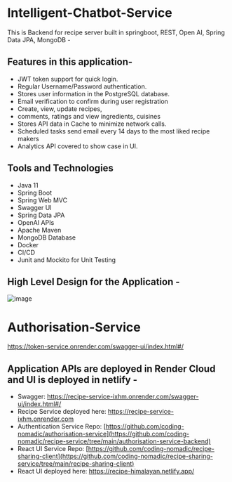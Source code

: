 # Intelligent-Chatbot-Service

This is Backend for recipe server built in springboot, REST, Open AI, Spring Data JPA, MongoDB -

## Features in this application- 

- JWT token support for quick login.
- Regular Username/Password authentication.
- Stores user information in the PostgreSQL database.
- Email verification to confirm during user registration
- Create, view, update recipes, 
- comments, ratings and view ingredients, cuisines
- Stores API data in Cache to minimize network calls.
- Scheduled tasks send email every 14 days to the most liked recipe makers
- Analytics API covered to show case in UI.

## Tools and Technologies
- Java 11
- Spring Boot
- Spring Web MVC
- Swagger UI 
- Spring Data JPA
- OpenAI APIs
- Apache Maven
- MongoDB Database
- Docker
- CI/CD
- Junit and Mockito for Unit Testing

## High Level Design for the Application - 

![image](https://github.com/coding-nomadic/recipe-service/assets/8009104/94f1fba3-5e7f-492c-a392-d6e7ebd0be4c)

# Authorisation-Service

https://token-service.onrender.com/swagger-ui/index.html#/


## Application APIs are deployed in Render Cloud and UI is deployed in netlify -

- Swagger: https://recipe-service-ixhm.onrender.com/swagger-ui/index.html#/
- Recipe Service deployed here: https://recipe-service-ixhm.onrender.com
- Authentication Service Repo: [https://github.com/coding-nomadic/authorisation-service](https://github.com/coding-nomadic/recipe-service/tree/main/authorisation-service-backend)
- React UI Service Repo: [https://github.com/coding-nomadic/recipe-sharing-client](https://github.com/coding-nomadic/recipe-sharing-service/tree/main/recipe-sharing-client)
- React UI deployed here: https://recipe-himalayan.netlify.app/
